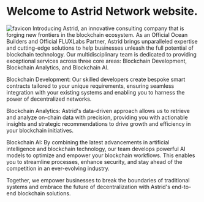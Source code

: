 # Welcome to Astrid Network website.
![favicon](https://user-images.githubusercontent.com/55388978/227712920-9a94602f-03c8-4aa2-b0d9-11754634c854.png)
Introducing Astrid, an innovative consulting company that is forging new frontiers in the blockchain ecosystem. As an Official Ocean Builders and Official FLUXLabs Partner, Astrid brings unparalleled expertise and cutting-edge solutions to help businesses unleash the full potential of blockchain technology. Our multidisciplinary team is dedicated to providing exceptional services across three core areas: Blockchain Development, Blockchain Analytics, and Blockchain AI.

Blockchain Development: Our skilled developers create bespoke smart contracts tailored to your unique requirements, ensuring seamless integration with your existing systems and enabling you to harness the power of decentralized networks.

Blockchain Analytics: Astrid's data-driven approach allows us to retrieve and analyze on-chain data with precision, providing you with actionable insights and strategic recommendations to drive growth and efficiency in your blockchain initiatives.

Blockchain AI: By combining the latest advancements in artificial intelligence and blockchain technology, our team develops powerful AI models to optimize and empower your blockchain workflows. This enables you to streamline processes, enhance security, and stay ahead of the competition in an ever-evolving industry.

Together, we empower businesses to break the boundaries of traditional systems and embrace the future of decentralization with Astrid's end-to-end blockchain solutions.
